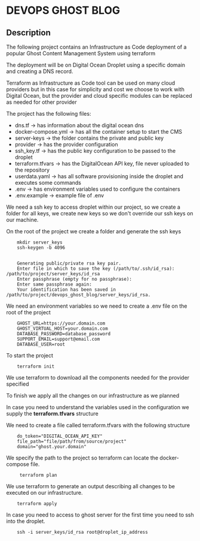 # DEVOPS GHOST BLOG

## Description

The following project contains an Infrastructure as Code deployment
of a popular Ghost Content Management System using terraform

The deployment will be on Digital Ocean Droplet using a specific domain
and creating a DNS record.

Terraform as Infrastructure as Code tool can be used on many cloud providers
but in this case for simplicity and cost we choose to work with Digital Ocean,
but the provider and cloud specific modules can be replaced as needed for other provider

The project has the following files:

* dns.tf -> has information about the digital ocean dns
* docker-compose.yml -> has all the container setup to start the CMS
* server-keys -> the folder contains the private and public key
* provider -> has the provider configuration
* ssh_key.tf -> has the public key configuration to be passed to the droplet
* terraform.tfvars -> has the DigitalOcean API key, file never uploaded to the repository
* userdata.yaml -> has all software provisioning inside the droplet and executes some commands
* .env -> has environment variables used to configure the containers
* .env.example -> example file of .env

We need a ssh key to access droplet within our project, so we create a folder for all keys, we create new keys so we don't override our ssh keys on our machine.

On the root of the project we create a folder and generate the ssh keys


```
    mkdir server_keys
    ssh-keygen -b 4096
    
    
    Generating public/private rsa key pair.
    Enter file in which to save the key (/path/to/.ssh/id_rsa): /path/to/project/server_keys/id_rsa
    Enter passphrase (empty for no passphrase): 
    Enter same passphrase again: 
    Your identification has been saved in /path/to/project/devops_ghost_blog/server_keys/id_rsa.

```
We need an environment variables so we need to create a .env file on the root of the project

```
    GHOST_URL=https://your.domain.com
    GHOST_VIRTUAL_HOST=your.domain.com
    DATABASE_PASSWORD=database_password
    SUPPORT_EMAIL=support@email.com
    DATABASE_USER=root
```
To start the project

```
    terraform init
```

We use terraform to download all the components needed for the provider specified

To finish we apply all the changes on our infrastructure as we planned

In case you need to understand the variables used in the configuration we supply the **terraform.tfvars** structure

We need to create a file called terraform.tfvars with the following structure

```
    do_token="DIGITAL_OCEAN_API_KEY"
    file_path="file/path/from/source/project"
    domain="ghost.your.domain"
```

We specify the path to the project so terraform can locate the docker-compose file.

```
     terraform plan
```

We use terraform to generate an output describing all changes to be executed on our infrastructure.

```
    terraform apply
```

In case you need to access to ghost server for the first time you need to ssh into the droplet.

```
    ssh -i server_keys/id_rsa root@droplet_ip_address 

```


